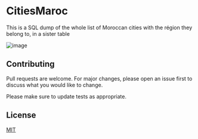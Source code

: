# CitiesMaroc

This is a SQL dump of the whole list of Moroccan cities with the région they belong to, in a sister table 

![image](https://user-images.githubusercontent.com/85359424/197508002-7bdacdc3-d3fb-4113-aa93-8e8522916aad.png)

## Contributing
Pull requests are welcome. For major changes, please open an issue first to discuss what you would like to change.

Please make sure to update tests as appropriate.

## License
[MIT](https://choosealicense.com/licenses/mit/)
